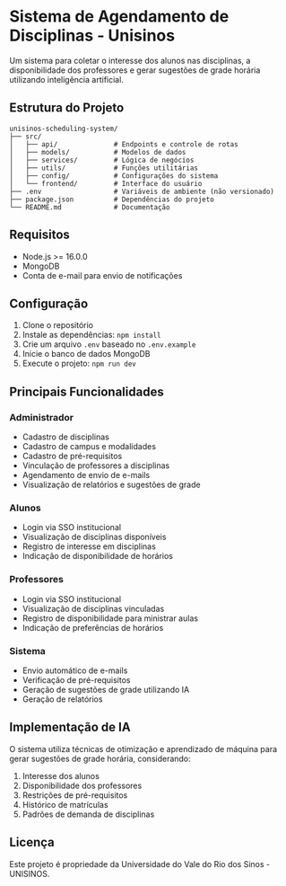 # Sistema de Agendamento de Disciplinas - Unisinos

Um sistema para coletar o interesse dos alunos nas disciplinas, a disponibilidade dos professores e gerar sugestões de grade horária utilizando inteligência artificial.

## Estrutura do Projeto

```
unisinos-scheduling-system/
├── src/
│   ├── api/              # Endpoints e controle de rotas
│   ├── models/           # Modelos de dados
│   ├── services/         # Lógica de negócios
│   ├── utils/            # Funções utilitárias
│   ├── config/           # Configurações do sistema
│   └── frontend/         # Interface do usuário
├── .env                  # Variáveis de ambiente (não versionado)
├── package.json          # Dependências do projeto
└── README.md             # Documentação
```

## Requisitos

- Node.js >= 16.0.0
- MongoDB
- Conta de e-mail para envio de notificações

## Configuração

1. Clone o repositório
2. Instale as dependências: `npm install`
3. Crie um arquivo `.env` baseado no `.env.example`
4. Inicie o banco de dados MongoDB
5. Execute o projeto: `npm run dev`

## Principais Funcionalidades

### Administrador
- Cadastro de disciplinas
- Cadastro de campus e modalidades
- Cadastro de pré-requisitos
- Vinculação de professores a disciplinas
- Agendamento de envio de e-mails
- Visualização de relatórios e sugestões de grade

### Alunos
- Login via SSO institucional
- Visualização de disciplinas disponíveis
- Registro de interesse em disciplinas
- Indicação de disponibilidade de horários

### Professores
- Login via SSO institucional
- Visualização de disciplinas vinculadas
- Registro de disponibilidade para ministrar aulas
- Indicação de preferências de horários

### Sistema
- Envio automático de e-mails
- Verificação de pré-requisitos
- Geração de sugestões de grade utilizando IA
- Geração de relatórios

## Implementação de IA

O sistema utiliza técnicas de otimização e aprendizado de máquina para gerar sugestões de grade horária, considerando:

1. Interesse dos alunos
2. Disponibilidade dos professores
3. Restrições de pré-requisitos
4. Histórico de matrículas
5. Padrões de demanda de disciplinas

## Licença

Este projeto é propriedade da Universidade do Vale do Rio dos Sinos - UNISINOS. 